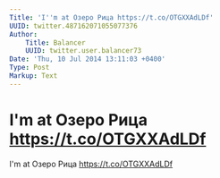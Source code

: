 ```yaml
---
Title: 'I''m at Озеро Рица https://t.co/OTGXXAdLDf'
UUID: twitter.487162071055077376
Author:
    Title: Balancer
    UUID: twitter.user.balancer73
Date: 'Thu, 10 Jul 2014 13:11:03 +0400'
Type: Post
Markup: Text
---
```


# I'm at Озеро Рица https://t.co/OTGXXAdLDf

I'm at Озеро Рица https://t.co/OTGXXAdLDf